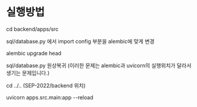 # 실행방법

cd backend/apps/src

sql/database.py 에서 import config 부분을 alembic에 맞게 변경

alembic upgrade head

sql/database.py 원상복귀 (이러한 문제는 alembic과 uvicorn의 실행위치가 달라서 생기는 문제입니다.)

cd ../.. (SEP-2022/backend 위치)

uvicorn apps.src.main:app --reload
